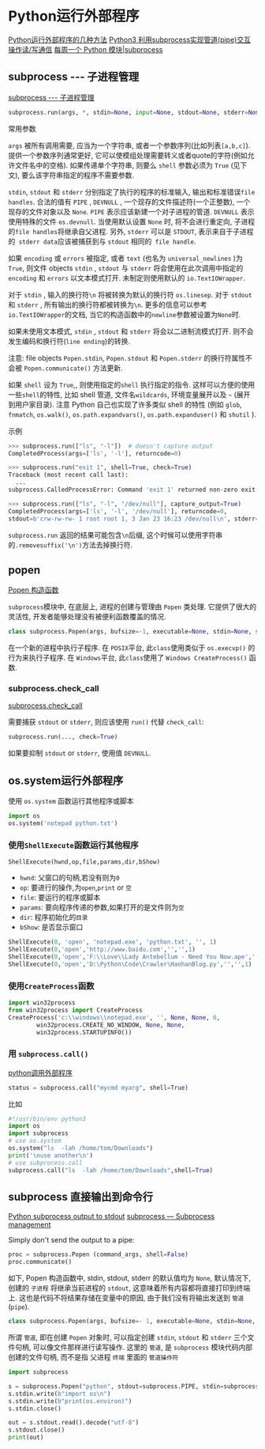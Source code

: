 # Python运行外部程序

[Python运行外部程序的几种方法](https://blog.csdn.net/xiligey1/article/details/80267983)
[Python3 利用subprocess实现管道(pipe)交互操作读/写通信](https://www.cnblogs.com/suwings/p/6216279.html)
[每周一个 Python 模块|subprocess](https://zhuanlan.zhihu.com/p/91342640)

## subprocess --- 子进程管理

[subprocess --- 子进程管理](https://docs.python.org/zh-cn/3/library/subprocess.html#subprocess.run)

```python
subprocess.run(args, *, stdin=None, input=None, stdout=None, stderr=None, capture_output=False, shell=False, cwd=None, timeout=None, check=False, encoding=None, errors=None, text=None, env=None, universal_newlines=None, **other_popen_kwargs)
```

常用参数

`args` 被所有调用需要, 应当为一个字符串, 或者一个参数序列(比如列表`[a,b,c]`).
提供一个参数序列通常更好, 它可以使模组处理需要转义或者quote的字符(例如允许文件名中的空格).
如果传递单个字符串, 则要么 `shell` 参数必须为 `True` (见下文), 要么该字符串指定的程序不需要参数.

`stdin`,  `stdout` 和 `stderr` 分别指定了执行的程序的标准输入, 输出和标准错误`file handles`.
合法的值有 `PIPE` ,  `DEVNULL` ,  一个现存的文件描述符(一个正整数), 一个现存的文件对象以及 `None`.
`PIPE` 表示应该新建一个对子进程的管道.  `DEVNULL` 表示使用特殊的文件 `os.devnull`.
当使用默认设置 `None` 时, 将不会进行重定向, 子进程的`file handles`将继承自父进程.
另外,  `stderr` 可以是 `STDOUT`, 表示来自于子进程的` stderr data`应该被捕获到与 `stdout` 相同的` file handle`.

如果 `encoding` 或 `errors` 被指定,
或者 `text` (也名为 `universal_newlines` )为`True`,
则文件 objects `stdin` ,  `stdout` 与 `stderr` 将会使用在此次调用中指定的 `encoding` 和 `errors` 以文本模式打开.
未制定则使用默认的 `io.TextIOWrapper`.

对于 `stdin` ,  输入的换行符`\n` 将被转换为默认的换行符 `os.linesep`.
对于 `stdout` 和 `stderr` ,  所有输出的换行符都被转换为`\n`.
更多的信息可以参考`io.TextIOWrapper`的文档, 当它的构造函数中的`newline`参数被设置为`None`时.

如果未使用文本模式,  `stdin` ,  `stdout` 和 `stderr` 将会以二进制流模式打开.
则不会发生编码和换行符(`line ending`)的转换.

注意:
file objects `Popen.stdin`,  `Popen.stdout` 和 `Popen.stderr`
的换行符属性不会被 `Popen.communicate()` 方法更新.

如果 `shell` 设为 `True`,, 则使用指定的`shell` 执行指定的指令.
这样可以方便的使用一些`shell`的特性, 比如 shell 管道,
文件名`wildcards`, 环境变量展开以及 `~` (展开到用户家目录).
注意 Python 自己也实现了许多类似 shell 的特性
(例如 `glob`, `fnmatch`, `os.walk()`, `os.path.expandvars()`,
`os.path.expanduser()` 和 `shutil` ).

示例

```python
>>> subprocess.run(["ls", "-l"])  # doesn't capture output
CompletedProcess(args=['ls', '-l'], returncode=0)

>>> subprocess.run("exit 1", shell=True, check=True)
Traceback (most recent call last):
  ...
subprocess.CalledProcessError: Command 'exit 1' returned non-zero exit status 1

>>> subprocess.run(["ls", "-l", "/dev/null"], capture_output=True)
CompletedProcess(args=['ls', '-l', '/dev/null'], returncode=0,
stdout=b'crw-rw-rw- 1 root root 1, 3 Jan 23 16:23 /dev/null\n', stderr=b'')
```

`subprocess.run` 返回的结果可能包含`\n`后缀,
这个时候可以使用字符串的`.removesuffix('\n')`方法去掉换行符.

## popen

[Popen 构造函数](https://docs.python.org/zh-cn/3/library/subprocess.html#subprocess.Popen)

`subprocess`模块中, 在底层上, 进程的创建与管理由 `Popen` 类处理.
它提供了很大的灵活性, 开发者能够处理没有被便利函数覆盖的情况.

```python
class subprocess.Popen(args, bufsize=-1, executable=None, stdin=None, stdout=None, stderr=None, preexec_fn=None, close_fds=True, shell=False, cwd=None, env=None, universal_newlines=None, startupinfo=None, creationflags=0, restore_signals=True, start_new_session=False, pass_fds=(), *, group=None, extra_groups=None, user=None, umask=-1, encoding=None, errors=None, text=None)
```

在一个新的进程中执行子程序.
在 `POSIX`平台, 此`class`使用类似于 `os.execvp()` 的行为来执行子程序.
在 `Windows`平台, 此`class`使用了 `Windows CreateProcess()` 函数.

### subprocess.check_call

[subprocess.check_call](https://docs.python.org/3/library/subprocess.html#subprocess.check_call)

需要捕获 `stdout` or `stderr`, 则应该使用 `run()` 代替 `check_call`:

```python
subprocess.run(..., check=True)
```

如果要抑制 `stdout` or `stderr`, 使用值 `DEVNULL`.

## os.system运行外部程序

使用 `os.system` 函数运行其他程序或脚本

```python
import os
os.system('notepad python.txt')
```

### 使用`ShellExecute`函数运行其他程序

`ShellExecute(hwnd,op,file,params,dir,bShow)`

+ `hwnd`: 父窗口的句柄,若没有则为`0`
+ `op`: 要进行的操作,为`open`,`print` or `空`
+ `file`: 要运行的程序或脚本
+ `params`:  要向程序传递的参数,如果打开的是文件则为`空`
+ `dir`: 程序初始化的`目录`
+ `bShow`: 是否显示窗口

```python
ShellExecute(0, 'open', 'notepad.exe', 'python.txt', '', 1)
ShellExecute(0,'open','http://www.baidu.com','','',1)
ShellExecute(0,'open','F:\\Love\\Lady Antebellum - Need You Now.ape','','',1)
ShellExecute(0,'open','D:\Python\Code\Crawler\HanhanBlog.py','','',1)
```

### 使用`CreateProcess`函数

```python
import win32process
from win32process import CreateProcess
CreateProcess('c:\\windows\\notepad.exe', '', None, None, 0,
        win32process.CREATE_NO_WINDOW, None, None,
        win32process.STARTUPINFO())
```

### 用 `subprocess.call()`

[python调用外部程序](https://blog.csdn.net/u011722133/article/details/80430439)

```python
status = subprocess.call("mycmd myarg", shell=True)
```

比如

```python
#!/usr/bin/env python3
import os
import subprocess
# use os.system
os.system("ls  -lah /home/tom/Downloads")
print('\nuse another\n')
# use subprocess.call
subprocess.call("ls  -lah /home/tom/Downloads",shell=True)
```

## subprocess 直接输出到命令行

[Python subprocess output to stdout](https://stackoverflow.com/questions/6062340/python-subprocess-output-to-stdout)
[subprocess — Subprocess management](https://docs.python.org/3/library/subprocess.html#popen-constructor)

Simply don't send the output to a pipe:

```python
proc = subprocess.Popen (command_args, shell=False)
proc.communicate()
```

如下, Popen 构造函数中, stdin, stdout, stderr 的默认值均为 `None`,
默认情况下, 创建的 `子进程` 将继承当前进程的 `stdout`, 这意味着所有内容都将直接打印到终端上.
这也是代码不将结果存储在变量中的原因, 由于我们没有将输出发送到 `管道`(`pipe`).

```python
class subprocess.Popen(args, bufsize=- 1, executable=None, stdin=None, stdout=None, stderr=None,...)
```

所谓 `管道`, 即在创建 `Popen` 对象时,
可以指定创建 `stdin`, `stdout` 和 `stderr` 三个文件句柄, 可以像文件那样进行读写操作.
这里的 `管道`, 是 `subprocess` 模块代码内部创建的文件句柄,
而不是指 父进程 `终端` 里面的 `管道操作符`

```python
import subprocess

s = subprocess.Popen("python", stdout=subprocess.PIPE, stdin=subprocess.PIPE, shell=True)
s.stdin.write(b"import os\n")
s.stdin.write(b"print(os.environ)")
s.stdin.close()

out = s.stdout.read().decode("utf-8")
s.stdout.close()
print(out)
```
